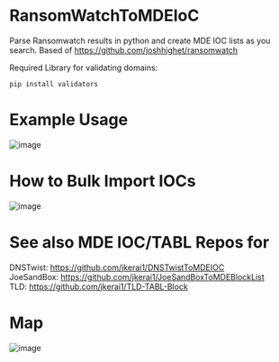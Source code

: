 # RansomWatchToMDEIoC
Parse Ransomwatch results in python and create MDE IOC lists as you search. Based of https://github.com/joshhighet/ransomwatch  

Required Library for validating domains:
```
pip install validators
```
# Example Usage

![image](https://github.com/jkerai1/RansomWatchToMDEIoC/assets/55988027/e1b568e6-add6-4ad8-a3bf-bb05f27af5d1)

# How to Bulk Import IOCs

![image](https://github.com/jkerai1/RansomWatchToMDEIoC/assets/55988027/a90d7f32-0a9b-451f-953f-e9c6fac6b151)

# See also MDE IOC/TABL Repos for 
DNSTwist: https://github.com/jkerai1/DNSTwistToMDEIOC  
JoeSandBox: https://github.com/jkerai1/JoeSandBoxToMDEBlockList   
TLD: https://github.com/jkerai1/TLD-TABL-Block  

# Map
![image](https://github.com/jkerai1/RansomWatchToMDEIoC/assets/55988027/f31e288a-5bb4-437b-a8f0-a9a2729e5bbd)

